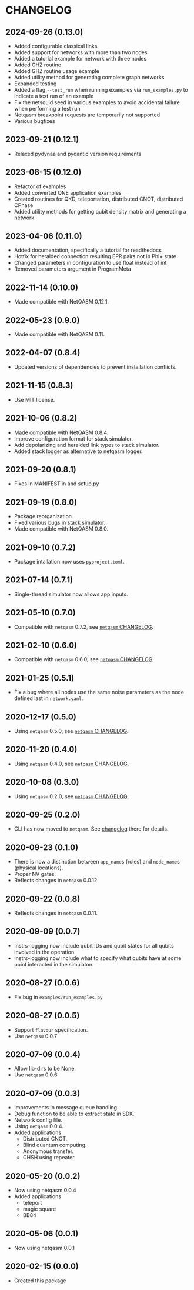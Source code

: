 CHANGELOG
=========

2024-09-26 (0.13.0)
------------------
- Added configurable classical links
- Added support for networks with more than two nodes
- Added a tutorial example for network with three nodes
- Added GHZ routine
- Added GHZ routine usage example
- Added utility method for generating complete graph networks
- Expanded testing
- Added a flag `--test_run` when running examples via `run_examples.py` to indicate a test run of an example
- Fix the netsquid seed in various examples to avoid accidental failure when performing a test run
- Netqasm breakpoint requests are temporarily not supported
- Various bugfixes

2023-09-21 (0.12.1)
------------------
- Relaxed pydynaa and pydantic version requirements

2023-08-15 (0.12.0)
------------------
- Refactor of examples
- Added converted QNE application examples
- Created routines for QKD, teleportation, distributed CNOT, distributed CPhase
- Added utility methods for getting qubit density matrix and generating a network

2023-04-06 (0.11.0)
------------------
- Added documentation, specifically a tutorial for readthedocs
- Hotfix for heralded connection resulting EPR pairs not in Phi+ state
- Changed parameters in configuration to use float instead of int
- Removed parameters argument in ProgramMeta

2022-11-14 (0.10.0)
------------------
- Made compatible with NetQASM 0.12.1.

2022-05-23 (0.9.0)
------------------
- Made compatible with NetQASM 0.11.

2022-04-07 (0.8.4)
------------------
- Updated versions of dependencies to prevent installation conflicts.

2021-11-15 (0.8.3)
------------------
- Use MIT license.

2021-10-06 (0.8.2)
------------------
- Made compatible with NetQASM 0.8.4.
- Improve configuration format for stack simulator.
- Add depolarizing and heralded link types to stack simulator.
- Added stack logger as alternative to netqasm logger.

2021-09-20 (0.8.1)
------------------
- Fixes in MANIFEST.in and setup.py

2021-09-19 (0.8.0)
------------------
- Package reorganization.
- Fixed various bugs in stack simulator.
- Made compatible with NetQASM 0.8.0.


2021-09-10 (0.7.2)
------------------
- Package intallation now uses `pyproject.toml`.

2021-07-14 (0.7.1)
------------------
- Single-thread simulator now allows app inputs.

2021-05-10 (0.7.0)
------------------
- Compatible with `netqasm` 0.7.2, see [`netqasm` CHANGELOG](https://github.com/QuTech-Delft/netqasm/blob/develop/CHANGELOG.md).

2021-02-10 (0.6.0)
------------------
- Compatible with `netqasm` 0.6.0, see [`netqasm` CHANGELOG](https://github.com/QuTech-Delft/netqasm/blob/develop/CHANGELOG.md).

2021-01-25 (0.5.1)
------------------
- Fix a bug where all nodes use the same noise parameters as the node defined last in `network.yaml`.

2020-12-17 (0.5.0)
------------------
- Using `netqasm` 0.5.0, see [`netqasm` CHANGELOG](https://github.com/QuTech-Delft/netqasm/blob/develop/CHANGELOG.md).

2020-11-20 (0.4.0)
------------------
- Using `netqasm` 0.4.0, see [`netqasm` CHANGELOG](https://github.com/QuTech-Delft/netqasm/blob/develop/CHANGELOG.md).

2020-10-08 (0.3.0)
------------------
- Using `netqasm` 0.2.0, see [`netqasm` CHANGELOG](https://github.com/QuTech-Delft/netqasm/blob/develop/CHANGELOG.md).

2020-09-25 (0.2.0)
------------------
- CLI has now moved to `netqasm`.
  See [changelog](https://github.com/QuTech-Delft/netqasm/blob/develop/CHANGELOG.md) there for details.

2020-09-23 (0.1.0)
------------------
- There is now a distinction between `app_name`s (roles) and `node_name`s (physical locations).
- Proper NV gates.
- Reflects changes in `netqasm` 0.0.12.

2020-09-22 (0.0.8)
------------------
- Reflects changes in `netqasm` 0.0.11.

2020-09-09 (0.0.7)
------------------
- Instrs-logging now include qubit IDs and qubit states for all qubits involved in the operation.
- Instrs-logging now include what to specify what qubits have at some point interacted in the simulaton.

2020-08-27 (0.0.6)
------------------
- Fix bug in `examples/run_examples.py`

2020-08-27 (0.0.5)
------------------
- Support `flavour` specification.
- Use `netqasm` 0.0.7

2020-07-09 (0.0.4)
------------------
- Allow lib-dirs to be None.
- Use `netqasm` 0.0.6

2020-07-09 (0.0.3)
------------------
- Improvements in message queue handling.
- Debug function to be able to extract state in SDK.
- Network config file.
- Using `netqasm` 0.0.4.
- Added applications
  - Distributed CNOT.
  - Blind quantum computing.
  - Anonymous transfer.
  - CHSH using repeater.

2020-05-20 (0.0.2)
------------------
- Now using netqasm 0.0.4
- Added applications
  - teleport
  - magic square
  - BB84

2020-05-06 (0.0.1)
------------------
- Now using netqasm 0.0.1

2020-02-15 (0.0.0)
------------------
- Created this package
